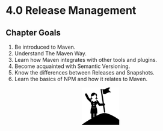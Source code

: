 # 4.0 Release Management

## Chapter Goals
 1. Be introduced to Maven.
 2. Understand The Maven Way.
 3. Learn how Maven integrates with other tools and plugins.
 4. Become acquainted with Semantic Versioning.
 5. Know the differences between Releases and Snapshots.
 6. Learn the basics of NPM and how it relates to Maven.

<center>

  ![](../img/goals.png)

</center>
